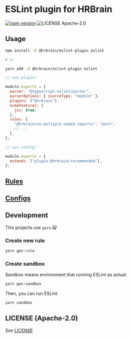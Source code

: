 # ESLint plugin for HRBrain

[![npm version](https://badge.fury.io/js/%40hrbrain%2Feslint-plugin.svg)](https://badge.fury.io/js/%40hrbrain%2Feslint-plugin)
![LICENSE Apache-2.0](https://img.shields.io/badge/license-Apache--2.0-green.svg?style=flat-square)

## Usage

```bash
npm install -D @hrbrain/eslint-plugin eslint

# or

yarn add -D @hrbrain/eslint-plugin eslint
```

```js
// use plugin:

module.exports = {
  parser: "@typescript-eslint/parser",
  parserOptions: { sourceType: "module" },
  plugins: ["@hrbrain"],
  ecmaFeatures: {
    jsx: true,
  },
  rules: {
    "@hrbrain/no-multiple-named-imports": "warn",
    // ...
  },
};
```

```js
// use config:

module.exports = {
  extends: ["plugin:@hrbrain/recommended"],
};
```

## [Rules](https://github.com/hrbrain/eslint-plugin/blob/master/docs/rules/README.md)

## [Configs](https://github.com/hrbrain/eslint-plugin/tree/master/lib/configs)

## Development

This projects use `yarn`.😺

### Create new rule

```bash
yarn gen:rule
```

### Create sandbox

Sandbox means environment that running ESLint as actual.

```bash
yarn gen:sandbox
```

Then, you can run ESLint.

```bash
yarn sandbox
```

## LICENSE (Apache-2.0)

See [LICENSE](https://github.com/hrbrain/eslint-plugin/blob/master/LICENSE)
